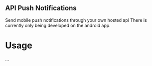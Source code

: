 ## API Push Notifications
Send mobile push notifications through your own hosted api
There is currently only being developed on the android app.

# Usage
...

